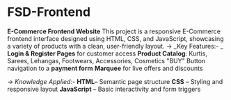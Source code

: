 # FSD-Frontend
**E-Commerce Frontend Website** 
This project is a responsive E-Commerce frontend interface designed using HTML, CSS, and JavaScript, showcasing a variety of products with a clean, user-friendly layout.
-> _Key Features:- _ 
**Login & Register Pages** for customer access 
**Product Catalog**: Kurtis, Sarees, Lehangas, Footwears, Accessories, Cosmetics 
"BUY" Button navigation to a **payment form** 
**Marquee** for live offers and discounts

-> _Knowledge Applied:-_
 **HTML**– Semantic page structure 
 **CSS** – Styling and responsive layout 
 **JavaScript** – Basic interactivity and form triggers
